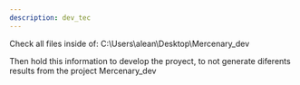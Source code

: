 ```yaml
---
description: dev_tec
---
```


Check all files inside of: C:\Users\alean\Desktop\Mercenary_dev

Then hold this information to develop the proyect, to not generate diferents results from the project Mercenary_dev